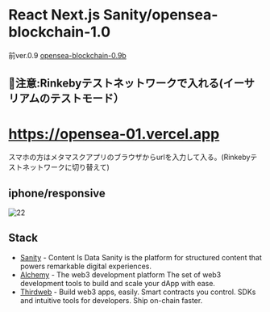 # React Next.js Sanity/opensea-blockchain-1.0
前ver.0.9 [opensea-blockchain-0.9b](https://github.com/eternaleight/opensea-blockchain-0.9b)


## 🚨注意:Rinkebyテストネットワークで入れる(イーサリアムのテストモード）
# https://opensea-01.vercel.app
スマホの方はメタマスクアプリのブラウザからurlを入力して入る。(Rinkebyテストネットワークに切り替えて)
<!-- ## website -->
<!-- ![ダウンロードc](https://user-images.githubusercontent.com/96198088/156288943-013ac9f7-2015-4550-beb2-53038444d9b4.gif) -->
## iphone/responsive
![22](https://user-images.githubusercontent.com/96198088/156291635-b8173d8e-7e26-46f7-822e-2556b82a958d.gif)

## Stack

- [Sanity](https://www.sanity.io/) - Content Is Data
Sanity is the platform for structured content that powers remarkable digital experiences.
- [Alchemy](https://www.alchemy.com/) - The web3
development platform
The set of web3 development tools to build and scale your dApp with ease.
- [Thirdweb](https://thirdweb.com/) - Build web3 apps, easily.
Smart contracts you control. SDKs and intuitive tools for developers. Ship on-chain faster.
